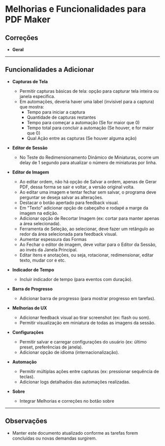 # Melhorias e Funcionalidades para PDF Maker

## Correções

- **Geral**

---

## Funcionalidades a Adicionar

- **Capturas de Tela**
  - Permitir capturas básicas de tela: opção para capturar tela inteira ou janela específica.
  - Em automações, deveria haver uma label (invisível para a captura) que mostra:
    - Tempo para iniciar a captura
    - Quantidade de capturas restantes
    - Tempo para começar a automação (Se for maior que 0)
    - Tempo total para concluir a automação (Se houver, e for maior que 0)
    - Qual Ação entre as capturas (Se houver alguma ação)

- **Editor de Sessão**
  - No Teste do Redimensionamento Dinâmico de Miniaturas, ocorre um delay de 1 segundo para atualizar o número de miniaturas por linha.

- **Editor de Imagem**
  - Ao editar ordem, não há opção de Salvar a ordem, apenas de Gerar PDF, dessa forma se sair e voltar, a versão original volta.
  - Ao editar uma imagem e tentar fechar sem salvar, o programa deve perguntar se deseja salvar as alterações.
  - Destacar o botão apertado para feedback visual.
  - Em "Texto" adicionar opção de cabeçalho e rodapé a marge da imagem na edição.
  - Adicionar opção de Recortar Imagem (ex: cortar para manter apenas a área selecionada).
  - Ferramenta de Seleção, ao selecionar, deve fazer um retângulo ao redor da área selecionada para feedback visual.
  - Aumentar espessura das Formas
  - Ao Fechar o editor de imagem, deve voltar para o Editor da Sessão, ao invés da Janela Principal.
  - Editar itens e anotações, ou seja, rotacionar, redimensionar, editar texto, mudar cor e etc.

- **Indicador de Tempo**
  - Incluir indicador de tempo (para eventos com duração).

- **Barra de Progresso**
  - Adicionar barra de progresso (para mostrar progresso em tarefas).

- **Melhorias de UX**
  - Adicionar feedback visual ao tirar screenshot (ex: flash ou som).
  - Permitir visualização em miniatura de todas as imagens da sessão.

- **Configurações**
  - Permitir salvar e carregar configurações do usuário (ex: último preset, preferências de janela).
  - Adicionar opção de idioma (internacionalização).

- **Automação**
  - Permitir múltiplas ações entre capturas (ex: pressionar sequência de teclas).
  - Adicionar logs detalhados das automações realizadas.

- **Sobre**
  - Integrar Melhorias e correções no botão sobre

---

## Observações

- Manter este documento atualizado conforme as tarefas forem concluídas ou novas demandas surgirem.
